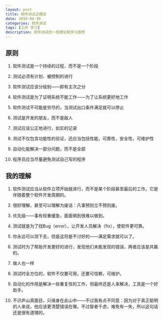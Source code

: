 ```yaml
---
layout: post
title: 软件测试之理论
date: 2016-04-30
categories: 软件测试
tags: [工作 学习]
description: 软件测试的一些理论和学习感想
---
```

## 原则

1. 软件测试是一个持续的过程，而不是一个阶段

2. 测试必须有计划、被控制的进行

3. 软件测试应该分级别——即有主次之分

4. 软件测试是为了证明系统不能工作——为了让系统更好地工作

5. 软件测试不可能是穷尽的，当测试出口条件满足就可以停止

6. 测试是开发的朋友，而不是敌人

7. 测试应该公正地进行，如实的记录

8. 测试不仅包含功能性的验证，还应当包括性能，可靠性，安全性，可维护性

9. 自动化能解决一部分问题，而不是全部

10. 程序员应当尽量避免测试自己写的程序

## 我的理解

1. 软件测试应当从软件立项开始就进行，而不是某个阶段甚至最后的工作。它是伴随着整个软件开发周期的。

2. 很好理解，甚至可以理解为废话：凡事预则立不预则废。

3. 优先级——事有轻重缓急，面面俱到很难以做到。

4. 测试就是为了找Bug（error），让开发人员解决（fix），使软件更可靠。

5. 你永远可以测下去，但是这将是不讨好的——满足需求就可以了。

6. 测试时为了帮助开发更好的进行，发现他们未能发现的错误，两者应该是共赢的。

7. 做人也一样

8. 测试时全方位的，软件不仅要可用，还要可信赖，可维护。

9. 自动化的作用是解决一些重复性的工作，但最终还是人来解决，工具是一个好助手。

10. 不识庐山真面目，只缘身在此山中——不过我有点不同意：因为对于真正聪明的人来说，他应该更清楚错误在哪。不过智者千虑，难免有一失，所以这句话还是很有道理的。
